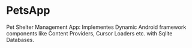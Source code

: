 # PetsApp
Pet Shelter Management App: Implementes Dynamic Android framework components like Content Providers, Cursor Loaders etc. with Sqlite Databases.
